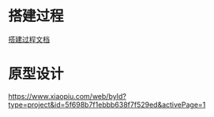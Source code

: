 # 搭建过程  
[搭建过程文档](./docs/create-app-guide.md)


# 原型设计  
https://www.xiaopiu.com/web/byId?type=project&id=5f698b7f1ebbb638f7f529ed&activePage=1  